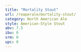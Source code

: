 ```yaml
---
title: "Mortality Stout"
url: /reaperale/mortality-stout/
category: North American Ale
style: American-Style Stout
abv: 7.5
ibu: 0
srm: 0
upc: 0
---
```


